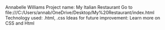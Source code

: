 Annabelle Williams
Project name: My Italian Restaurant
Go to file:///C:/Users/annab/OneDrive/Desktop/My%20Restaurant/index.html
Technology used: .html, .css
Ideas for future improvement: Learn more on CSS and Html
